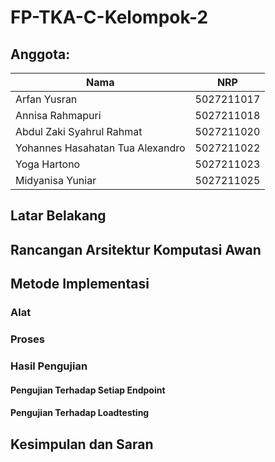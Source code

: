 # FP-TKA-C-Kelompok-2

## Anggota: 
Nama | NRP 
--- | --- 
Arfan Yusran | 5027211017 
Annisa Rahmapuri | 5027211018
Abdul Zaki Syahrul Rahmat | 5027211020
Yohannes Hasahatan Tua Alexandro | 5027211022 
Yoga Hartono | 5027211023
Midyanisa Yuniar | 5027211025 

## Latar Belakang


## Rancangan Arsitektur Komputasi Awan


## Metode Implementasi


### Alat


### Proses


### Hasil Pengujian


#### Pengujian Terhadap Setiap Endpoint


#### Pengujian Terhadap Loadtesting


## Kesimpulan dan Saran
